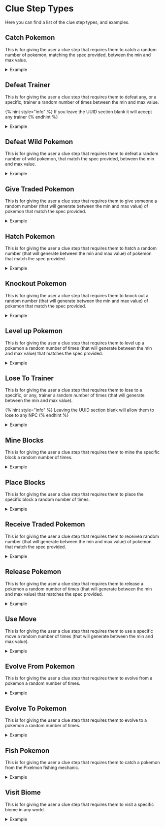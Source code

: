 # Clue Step Types

Here you can find a list of the clue step types, and examples.

## Catch Pokemon

This is for giving the user a clue step that requires them to catch a random number of pokemon, matching the spec provided, between the min and max value.

<details>

<summary>Example</summary>

```yaml
clue-step-type:
   __class__: com.envyful.clue.scrolls.api.type.impl.CatchPokemonClueStepType
   spec: shiny
   min-amount: 1
   max-amount: 3
   description: Catch %amount%/%complete% shiny pokemon
```

</details>

## Defeat Trainer

This is for giving the user a clue step that requires them to defeat any, or a specific, trainer a random number of times between the min and max value.

{% hint style="info" %}
If you leave the UUID section blank it will accept any trainer
{% endhint %}

<details>

<summary>Example</summary>

```yaml
clue-step-type:
   __class__: com.envyful.clue.scrolls.api.type.impl.DefeatTrainerClueStepType
   uuid: ''
   min-amount: 1
   max-amount: 3
   description: Defeat any trainer %amount%/%complete%
```

</details>

## Defeat Wild Pokemon

This is for giving the user a clue step that requires them to defeat a random number of wild pokemon, that match the spec provided, between the min and max value.

<details>

<summary>Example</summary>

```yaml
clue-step-type:
   __class__: com.envyful.clue.scrolls.api.type.impl.DefeatWildPokemonClueStepType
   spec: shiny
   min-amount: 1
   max-amount: 3
   description: Defeat %amount%/%complete% wild shiny pokemon
```

</details>

## Give Traded Pokemon

This is for giving the user a clue step that requires them to give someone a random number (that will generate between the min and max value) of pokemon that match the spec provided.

<details>

<summary>Example</summary>

```yaml
clue-step-type:
   __class__: com.envyful.clue.scrolls.api.type.impl.GiveTradedPokemonClueStepType
   spec: shiny
   min-amount: 1
   max-amount: 3
   description: Trade to another player %amount%/%complete% shiny pokemon
```

</details>

## Hatch Pokemon

This is for giving the user a clue step that requires them to hatch a random number (that will generate between the min and max value) of pokemon that match the spec provided.

<details>

<summary>Example</summary>

```yaml
clue-step-type:
   __class__: com.envyful.clue.scrolls.api.type.impl.HatchPokemonClueStepType
   spec: shiny
   min-amount: 1
   max-amount: 3
   description: Hatch %amount%/%complete% shiny pokemon
```

</details>

## Knockout Pokemon

This is for giving the user a clue step that requires them to knock out a random number (that will generate between the min and max value) of pokemon that match the spec provided.

<details>

<summary>Example</summary>

```yaml
clue-step-type:
   __class__: com.envyful.clue.scrolls.api.type.impl.KnockoutPokemonClueStepType
   spec: shiny
   min-amount: 1
   max-amount: 3
   description: KO %amount%/%complete% shiny pokemon
```

</details>

## Level up Pokemon

This is for giving the user a clue step that requires them to level up a pokemon a random number of times (that will generate between the min and max value) that matches the spec provided.

<details>

<summary>Example</summary>

```yaml
clue-step-type:
   __class__: com.envyful.clue.scrolls.api.type.impl.LevelUpPokemonClueStepType
   spec: shiny
   min-amount: 1
   max-amount: 3
   description: Level up %amount%/%complete% shiny pokemon
```

</details>

## Lose To Trainer

This is for giving the user a clue step that requires them to lose to a specific, or any, trainer a random number of times (that will generate between the min and max value).

{% hint style="info" %}
Leaving the UUID section blank will allow them to lose to any NPC
{% endhint %}

<details>

<summary>Example</summary>

```yaml
clue-step-type:
   __class__: com.envyful.clue.scrolls.api.type.impl.LoseToTrainerClueStepType
   uuid: ''
   min-amount: 1
   max-amount: 3
   description: Lose to any trainer %amount%/%complete%
```

</details>

## Mine Blocks

This is for giving the user a clue step that requires them to mine the specific block a random number of times.

<details>

<summary>Example</summary>

```yaml
clue-step-type:
   __class__: com.envyful.clue.scrolls.api.type.impl.MineBlocksClueStepType
   block-type: 'pixelmon:bauxite_ore'
   min-amount: 1
   max-amount: 3
   description: Mine bauxite ore %amount%/%complete%
```

</details>

## Place Blocks

This is for giving the user a clue step that requires them to place the specific block a random number of times.

<details>

<summary>Example</summary>

```yaml
clue-step-type:
   __class__: com.envyful.clue.scrolls.api.type.impl.PlaceBlocksClueStepType
   block-type: 'pixelmon:bauxite_ore'
   min-amount: 1
   max-amount: 3
   description: Place bauxite ore %amount%/%complete%
```

</details>

## Receive Traded Pokemon

This is for giving the user a clue step that requires them to receivea random number (that will generate between the min and max value) of pokemon that match the spec provided.

<details>

<summary>Example</summary>

```yaml
clue-step-type:
   __class__: com.envyful.clue.scrolls.api.type.impl.ReceiveTradedPokemonClueStepType
   spec: shiny
   min-amount: 1
   max-amount: 3
   description: Receive in trade from another player %amount%/%complete% shiny pokemon
```

</details>

## Release Pokemon

This is for giving the user a clue step that requires them to release a pokemon a random number of times (that will generate between the min and max value) that matches the spec provided.

<details>

<summary>Example</summary>

```yaml
clue-step-type:
   __class__: com.envyful.clue.scrolls.api.type.impl.RelasePokemonClueStepType
   spec: shiny
   min-amount: 1
   max-amount: 3
   description: Release %amount%/%complete% shiny pokemon
```

</details>

## Use Move

This is for giving the user a clue step that requires them to use a specific move a random number of times (that will generate between the min and max value).

<details>

<summary>Example</summary>

```yaml
clue-step-type:
   __class__: com.envyful.clue.scrolls.api.type.impl.UseMoveClueStepType
   move: 'Splash'
   min-amount: 1
   max-amount: 3
   description: Use Splash %amount%/%complete%
```

</details>

## Evolve From Pokemon

This is for giving the user a clue step that requires them to evolve from a pokemon a random number of times.

<details>

<summary>Example</summary>

```yaml
clue-step-type:
   __class__: com.envyful.clue.scrolls.api.type.impl.EvolveFromPokemonClueStepType
   spec: 'shiny'
   min-amount: 1
   max-amount: 3
   description: Evolve a shiny pokemon %amount%/%complete%
```

</details>

## Evolve To Pokemon

This is for giving the user a clue step that requires them to evolve to a pokemon a random number of times.

<details>

<summary>Example</summary>

```yaml
clue-step-type:
   __class__: com.envyful.clue.scrolls.api.type.impl.EvolveToPokemonClueStepType
   spec: 'gyarados'
   min-amount: 1
   max-amount: 3
   description: Evolve magikarp %amount%/%complete%
```

</details>

## Fish Pokemon

This is for giving the user a clue step that requires them to catch a pokemon from the Pixelmon fishing mechanic.

<details>

<summary>Example</summary>

```yaml
clue-step-type:
   __class__: com.envyful.clue.scrolls.api.type.impl.FishUpPokemonClueStepType
   spec: 'shiny'
   min-amount: 1
   max-amount: 3
   description: Catch a shiny pokemon %amount%/%complete%
```

</details>

## Visit Biome

This is for giving the user a clue step that requires them to visit a specific biome in any world.

<details>

<summary>Example</summary>

```yaml
clue-step-type:
   __class__: com.envyful.clue.scrolls.api.type.impl.VisitBiomeClueStepType
   biome: 'minecraft:plains'
   min-amount: 1
   max-amount: 3
   description: Visit plains %amount%/%complete%
```

</details>
